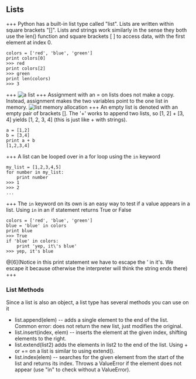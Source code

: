 ## Lists
+++
Python has a built-in list type called "list". Lists are written within square brackets "[]". Lists and strings work similarly in the sense they both use the len() function and square brackets [ ] to access data, with the first element at index 0.
```
colors = ['red', 'blue', 'green']
print colors[0]
>>> red
print colors[2]
>>> green
print len(colors)
>>> 3
```
+++
![a list](https://developers.google.com/edu/python/images/list1.png)
+++
Assignment with an = on lists does not make a copy. Instead, assignment makes the two variables point to the one list in memory.
![list memory allocation](https://developers.google.com/edu/python/images/list2.png)
+++
An empty list is denoted with an empty pair of brackets []. The '+' works to append two lists, so [1, 2] + [3, 4] yields [1, 2, 3, 4] (this is just like + with strings).
```
a = [1,2]
b = [3,4]
print a + b
[1,2,3,4]
```
+++
A list can be looped over in a for loop using the `in` keyword
```
my_list = [1,2,3,4,5]
for number in my_list:
    print number
>>> 1
>>> 2
...
```
+++
The `in` keyword on its own is an easy way to test if a value appears in a list. Using `in` in an if statement returns True or False
```
colors = ['red', 'blue', 'green']
blue = 'blue' in colors
print blue
>>> True
if 'blue' in colors:
    print 'yep, it\'s blue'
>>> yep, it's blue
```
@[6](Notice in this print statement we have to escape the ' in it's. We escape it because otherwise the interpreter will think the string ends there)
+++
### List Methods
Since a list is also an object, a list type has several methods you can use on it
- list.append(elem) -- adds a single element to the end of the list. Common error: does not return the new list, just modifies the original.
- list.insert(index, elem) -- inserts the element at the given index, shifting elements to the right.
- list.extend(list2) adds the elements in list2 to the end of the list. Using + or += on a list is similar to using extend().
- list.index(elem) -- searches for the given element from the start of the list and returns its index. Throws a ValueError if the element does not appear (use "in" to check without a ValueError).
